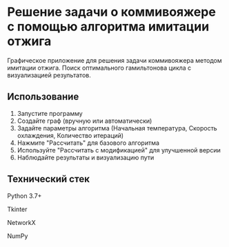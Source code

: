 # Решение задачи о коммивояжере с помощью алгоритма имитации отжига
Графическое приложение для решения задачи коммивояжера методом имитации отжига. Поиск оптимального гамильтонова цикла с визуализацией результатов.  

## Использование
1) Запустите программу
2) Создайте граф (вручную или автоматически)
3) Задайте параметры алгоритма (Начальная температура, Скорость охлаждения, Количество итераций)
4) Нажмите "Рассчитать" для базового алгоритма
5) Используйте "Рассчитать с модификацией" для улучшенной версии
6) Наблюдайте результаты и визуализацию пути

## Технический стек
Python 3.7+

Tkinter

NetworkX

NumPy
